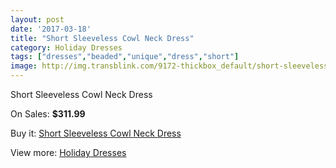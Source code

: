 ```yaml
---
layout: post
date: '2017-03-18'
title: "Short Sleeveless Cowl Neck Dress"
category: Holiday Dresses
tags: ["dresses","beaded","unique","dress","short"]
image: http://img.transblink.com/9172-thickbox_default/short-sleeveless-cowl-neck-dress.jpg
---
```

Short Sleeveless Cowl Neck Dress

On Sales: **$311.99**
<a href="https://www.transblink.com/en/holiday-dresses/2998-short-sleeveless-cowl-neck-dress.html"><amp-img layout="responsive" width="600" height="600" src="//img.transblink.com/9172-thickbox_default/short-sleeveless-cowl-neck-dress.jpg" alt="Short Sleeveless Cowl Neck Dress 0" /></a>
<a href="https://www.transblink.com/en/holiday-dresses/2998-short-sleeveless-cowl-neck-dress.html"><amp-img layout="responsive" width="600" height="600" src="//img.transblink.com/9174-thickbox_default/short-sleeveless-cowl-neck-dress.jpg" alt="Short Sleeveless Cowl Neck Dress 1" /></a>
<a href="https://www.transblink.com/en/holiday-dresses/2998-short-sleeveless-cowl-neck-dress.html"><amp-img layout="responsive" width="600" height="600" src="//img.transblink.com/9173-thickbox_default/short-sleeveless-cowl-neck-dress.jpg" alt="Short Sleeveless Cowl Neck Dress 2" /></a>

Buy it: [Short Sleeveless Cowl Neck Dress](https://www.transblink.com/en/holiday-dresses/2998-short-sleeveless-cowl-neck-dress.html "Short Sleeveless Cowl Neck Dress")

View more: [Holiday Dresses](https://www.transblink.com/en/8-holiday-dresses "Holiday Dresses")